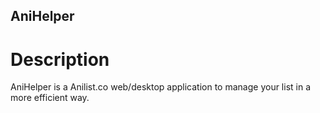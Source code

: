 ## AniHelper

# Description

AniHelper is a Anilist.co web/desktop application to manage your list in a more efficient way.
